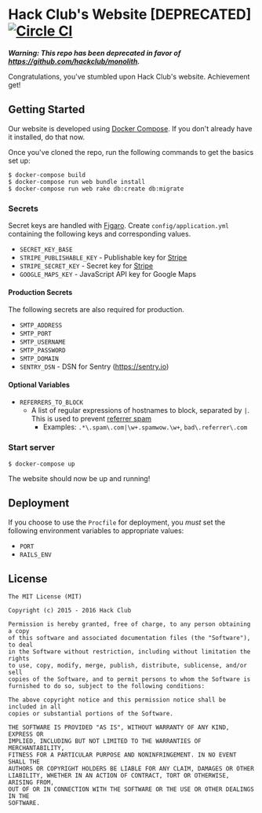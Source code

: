 # Hack Club's Website [DEPRECATED] [![Circle CI](https://circleci.com/gh/hackclub/website.svg?style=svg)](https://circleci.com/gh/hackclub/website)

__*Warning: This repo has been deprecated in favor of https://github.com/hackclub/monolith.*__

Congratulations, you've stumbled upon Hack Club's website. Achievement get!

## Getting Started

Our website is developed using [Docker Compose](https://docs.docker.com/compose/). If you don't already have it installed, do that now.

Once you've cloned the repo, run the following commands to get the basics set up:

    $ docker-compose build
    $ docker-compose run web bundle install
    $ docker-compose run web rake db:create db:migrate

### Secrets

Secret keys are handled with [Figaro](https://github.com/laserlemon/figaro). Create `config/application.yml` containing the following keys and corresponding values.

- `SECRET_KEY_BASE`
- `STRIPE_PUBLISHABLE_KEY` - Publishable key for [Stripe](https://stripe.com/)
- `STRIPE_SECRET_KEY` - Secret key for [Stripe](https://stripe.com/)
- `GOOGLE_MAPS_KEY` - JavaScript API key for Google Maps

#### Production Secrets

The following secrets are also required for production.

- `SMTP_ADDRESS`
- `SMTP_PORT`
- `SMTP_USERNAME`
- `SMTP_PASSWORD`
- `SMTP_DOMAIN`
- `SENTRY_DSN` - DSN for Sentry (https://sentry.io)

#### Optional Variables

- `REFERRERS_TO_BLOCK`
  - A list of regular expressions of hostnames to block, separated by `|`. This is used to prevent [referrer spam](https://en.wikipedia.org/wiki/Referer_spam)
    - Examples: `.*\.spam\.com|\w+.spamwow.\w+`, `bad\.referrer\.com`

### Start server

    $ docker-compose up

The website should now be up and running!

## Deployment

If you choose to use the `Procfile` for deployment, you _must_ set the following environment variables to appropriate values:

- `PORT`
- `RAILS_ENV`

## License

```
The MIT License (MIT)

Copyright (c) 2015 - 2016 Hack Club

Permission is hereby granted, free of charge, to any person obtaining a copy
of this software and associated documentation files (the "Software"), to deal
in the Software without restriction, including without limitation the rights
to use, copy, modify, merge, publish, distribute, sublicense, and/or sell
copies of the Software, and to permit persons to whom the Software is
furnished to do so, subject to the following conditions:

The above copyright notice and this permission notice shall be included in all
copies or substantial portions of the Software.

THE SOFTWARE IS PROVIDED "AS IS", WITHOUT WARRANTY OF ANY KIND, EXPRESS OR
IMPLIED, INCLUDING BUT NOT LIMITED TO THE WARRANTIES OF MERCHANTABILITY,
FITNESS FOR A PARTICULAR PURPOSE AND NONINFRINGEMENT. IN NO EVENT SHALL THE
AUTHORS OR COPYRIGHT HOLDERS BE LIABLE FOR ANY CLAIM, DAMAGES OR OTHER
LIABILITY, WHETHER IN AN ACTION OF CONTRACT, TORT OR OTHERWISE, ARISING FROM,
OUT OF OR IN CONNECTION WITH THE SOFTWARE OR THE USE OR OTHER DEALINGS IN THE
SOFTWARE.
```
